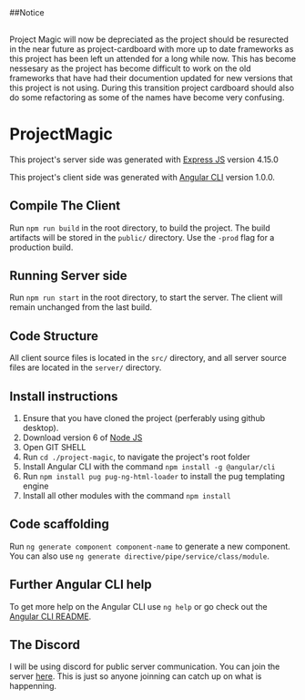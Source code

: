 ##
##Notice 
##
Project Magic will now be depreciated as the project should be resurected in the near future as project-cardboard with more up to date frameworks as this project has been left un attended for a long while now. This has become nessesary as the project has become difficult to work on the old frameworks that have had their documention updated for new versions that this project is not using. During this transition project cardboard should also do some refactoring as some of the names have become very confusing.

# ProjectMagic

This project's server side was generated with [Express JS](https://expressjs.com/) version 4.15.0

This project's client side was generated with [Angular CLI](https://github.com/angular/angular-cli) version 1.0.0. 

## Compile The Client

Run `npm run build` in the root directory, to build the project. The build artifacts will be stored in the `public/` directory. Use the `-prod` flag for a production build.

## Running Server side

Run `npm run start` in the root directory, to start the server. The client will remain unchanged from the last build.

## Code Structure

All client source files is located in the `src/` directory, and all server source files are located in the `server/` directory. 

## Install instructions

1. Ensure that you have cloned the project (perferably using github desktop).
2. Download version 6 of [Node JS](https://nodejs.org/) 
3. Open GIT SHELL
4. Run `cd ./project-magic`, to navigate the project's root folder
5. Install Angular CLI with the command `npm install -g @angular/cli`
6. Run `npm install pug pug-ng-html-loader` to install the pug templating engine
7. Install all other modules with the command `npm install`

## Code scaffolding

Run `ng generate component component-name` to generate a new component. You can also use `ng generate directive/pipe/service/class/module`.

## Further Angular CLI help

To get more help on the Angular CLI use `ng help` or go check out the [Angular CLI README](https://github.com/angular/angular-cli/blob/master/README.md).

## The Discord
I will be using discord for public server communication. You can join the server [here](https://discord.gg/PURpPSr). This is just so anyone joinning can catch up on what is happenning. 
